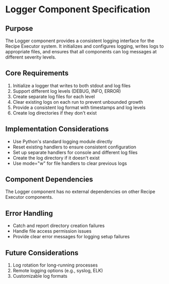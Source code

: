 # Logger Component Specification

## Purpose

The Logger component provides a consistent logging interface for the Recipe Executor system. It initializes and configures logging, writes logs to appropriate files, and ensures that all components can log messages at different severity levels.

## Core Requirements

1. Initialize a logger that writes to both stdout and log files
2. Support different log levels (DEBUG, INFO, ERROR)
3. Create separate log files for each level
4. Clear existing logs on each run to prevent unbounded growth
5. Provide a consistent log format with timestamps and log levels
6. Create log directories if they don't exist

## Implementation Considerations

- Use Python's standard logging module directly
- Reset existing handlers to ensure consistent configuration
- Set up separate handlers for console and different log files
- Create the log directory if it doesn't exist
- Use mode="w" for file handlers to clear previous logs

## Component Dependencies

The Logger component has no external dependencies on other Recipe Executor components.

## Error Handling

- Catch and report directory creation failures
- Handle file access permission issues
- Provide clear error messages for logging setup failures

## Future Considerations

1. Log rotation for long-running processes
2. Remote logging options (e.g., syslog, ELK)
3. Customizable log formats
